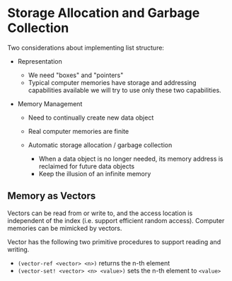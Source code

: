 # Storage Allocation and Garbage Collection

Two considerations about implementing list structure:

* Representation

    * We need "boxes" and "pointers"
    * Typical computer memories have storage and addressing capabilities available
      we will try to use only these two capabilities.

* Memory Management

    * Need to continually create new data object
    * Real computer memories are finite
    * Automatic storage allocation / garbage collection

        * When a data object is no longer needed,
        its memory address is reclaimed for future data objects
        * Keep the illusion of an infinite memory

## Memory as Vectors

Vectors can be read from or write to, and the access location
is independent of the index (i.e. support efficient random access).
Computer memories can be mimicked by vectors.

Vector has the following two primitive procedures to support
reading and writing.

* `(vector-ref <vector> <n>)` returns the n-th element
* `(vector-set! <vector> <n> <value>)` sets the n-th element to `<value>`
